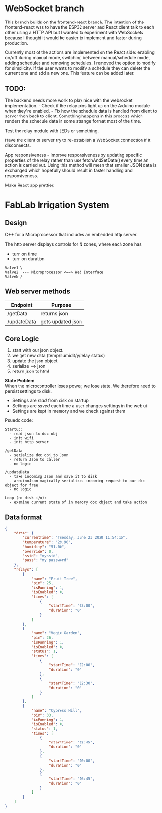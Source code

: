 # WebSocket branch

This branch builds on the frontend-react branch. The intention of the frontend-react was to have the ESP32 server and React client talk to each other using a HTTP API but I wanted to experiment with WebSockets because I thought it would be easier to implement and faster during production.

Currently most of the actions are implemented on the React side: enabling on/off during manual mode, switching between manual/schedule mode, adding schedules and removing schedules. I removed the option to modify for simplicity. If the user wants to modify a schedule they can delete the current one and add a new one. This feature can be added later.

## TODO:
The backend needs more work to play nice with the websocket implementation. 
    - Check if the relay pins light up on the Arduino module when they're enabled. 
    - Fix how the schedule data is handled from client to server then back to client. Something happens in this process which renders the schedule data in some strange format most of the time.

Test the relay module with LEDs or something.

Have the client or server try to re-establish a WebSocket connection if it disconnects. 

App responsiveness
    - Improve responsiveness by updating specific properties of the relay rather than use fetchAndSetData() every time an action is carried out. Using this method will mean that smaller JSON data is exchanged which hopefully should result in faster handling and responsiveness.

Make React app prettier.


# FabLab Irrigation System

## Design

C++ for a Microprocessor that includes an embedded http server.

The http server displays controls for N zones, where each zone has:

- turn on time
- turn on duration

```
Valve1 \
Valve2  --- Microprocessor <==> Web Interface  
ValveN /
```

## Web server methods

| **Endpoint** | **Purpose**       |
|--------------|-------------------|
| /getData     | returns json      |
| /updateData  | gets updated json |

## Core Logic

1) start with our json object.
2) we get new data (temp/humidit/y/relay status)
3) update the json object
4) serialize ==> json
5) return json to html

**State Problem**  
When the microcontroller loses power, we lose state. We therefore need to persist settings to disk.

- Settings are *read* from disk on startup
- Settings are *saved* each time a user changes settings in the web ui
- Settings are kept in memory and we check against them

Psuedo code:
```
Startup: 
  - read json to doc obj
  - init wifi
  - init http server

/getData
  - serialize doc obj to Json
  - return Json to caller
  - no logic

/updateData 
  - take incoming Json and save it to disk
  - arduinoJson magically serializes incoming request to our doc object for free
  - no logic 

Loop (no disk i/o):
  - examine current state of in memory doc object and take action
```

## Data format

```json
{
    "data": {
        "currentTime": "Tuesday, June 23 2020 11:54:16",
        "temperature": "29.90",
        "humidity": "51.00",
        "override": 0,
        "ssid": "myssid",
        "pass": "my password"
    },
    "relays": [
        {
            "name": "Fruit Tree",
            "pin": 25,
            "isRunning": 1,
            "isEnabled": 0,
            "times": [
                {
                    "startTime": "03:00",
                    "duration": "0"
                }
            ]
        },
        {
            "name": "Vegie Garden",
            "pin": 26,
            "isRunning": 1,
            "isEnabled": 0,
            "status": 1,
            "times": [
                {
                    "startTime": "12:00",
                    "duration": "0"
                },
                {
                    "startTime": "12:30",
                    "duration": "0"
                }
            ]
        },
        {
            "name": "Cypress Hill",
            "pin": 33,
            "isRunning": 1,
            "isEnabled": 0,
            "status": 1,
            "times": [
                {
                    "startTime": "12:45",
                    "duration": "0"
                },
                {
                    "startTime": "10:00",
                    "duration": "0"
                },
                {
                    "startTime": "16:45",
                    "duration": "0"
                }
            ]
        }
    ]
}


```
